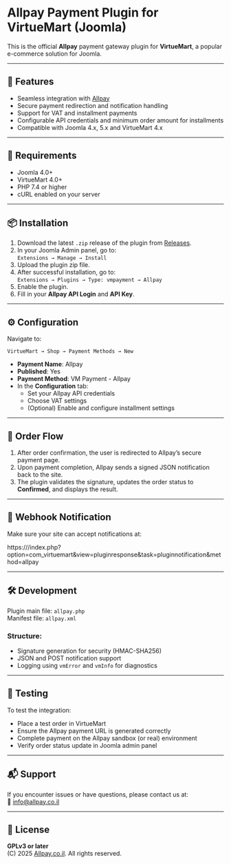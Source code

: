 # Allpay Payment Plugin for VirtueMart (Joomla)

This is the official **Allpay** payment gateway plugin for **VirtueMart**, a popular e-commerce solution for Joomla.

---

## 🚀 Features

- Seamless integration with [Allpay](https://allpay.co.il)
- Secure payment redirection and notification handling
- Support for VAT and installment payments
- Configurable API credentials and minimum order amount for installments
- Compatible with Joomla 4.x, 5.x and VirtueMart 4.x

---

## 🧩 Requirements

- Joomla 4.0+
- VirtueMart 4.0+
- PHP 7.4 or higher
- cURL enabled on your server

---

## 📦 Installation

1. Download the latest `.zip` release of the plugin from [Releases](https://github.com/your-repo-url/releases).
2. In your Joomla Admin panel, go to:  
   `Extensions → Manage → Install`
3. Upload the plugin zip file.
4. After successful installation, go to:  
   `Extensions → Plugins → Type: vmpayment → Allpay`
5. Enable the plugin.
6. Fill in your **Allpay API Login** and **API Key**.

---

## ⚙️ Configuration

Navigate to:

`VirtueMart → Shop → Payment Methods → New`

- **Payment Name**: Allpay
- **Published**: Yes
- **Payment Method**: VM Payment - Allpay
- In the **Configuration** tab:
  - Set your Allpay API credentials
  - Choose VAT settings
  - (Optional) Enable and configure installment settings

---

## 🔄 Order Flow

1. After order confirmation, the user is redirected to Allpay’s secure payment page.
2. Upon payment completion, Allpay sends a signed JSON notification back to the site.
3. The plugin validates the signature, updates the order status to **Confirmed**, and displays the result.

---

## 🔐 Webhook Notification

Make sure your site can accept notifications at: 

https://<your-domain>/index.php?option=com_virtuemart&view=pluginresponse&task=pluginnotification&method=allpay


---

## 🛠️ Development

Plugin main file: `allpay.php`  
Manifest file: `allpay.xml`

### Structure:
- Signature generation for security (HMAC-SHA256)
- JSON and POST notification support
- Logging using `vmError` and `vmInfo` for diagnostics

---

## 🧪 Testing

To test the integration:

- Place a test order in VirtueMart
- Ensure the Allpay payment URL is generated correctly
- Complete payment on the Allpay sandbox (or real) environment
- Verify order status update in Joomla admin panel

---

## 📬 Support

If you encounter issues or have questions, please contact us at:  
📧 [info@allpay.co.il](mailto:info@allpay.co.il)

---

## 📄 License

**GPLv3 or later**  
(C) 2025 [Allpay.co.il](https://allpay.co.il). All rights reserved.


